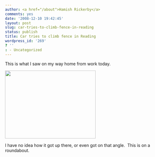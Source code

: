 ```yaml
---
author: <a href="/about">Hamish Rickerby</a>
comments: yes
date: '2008-12-10 19:42:45'
layout: post
slug: car-tries-to-climb-fence-in-reading
status: publish
title: Car tries to climb fence in Reading
wordpress_id: '269'
? ''
: - Uncategorized
---
```


This is what I saw on my way home from work today.

<a href="http://hamishrickerby.com/wp-content/uploads/2008/12/img_0129.jpg"><img class="alignnone size-medium wp-image-270" title="Car on Fence" src="http://hamishrickerby.com/wp-content/uploads/2008/12/img_0129-300x225.jpg" alt="" width="300" height="225" /></a>

I have no idea how it got up there, or even got on that angle.  This is on a roundabout.